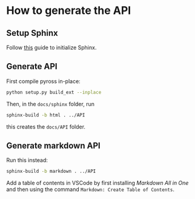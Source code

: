 # How to generate the API


## Setup Sphinx

Follow [this](https://medium.com/@eikonomega/getting-started-with-sphinx-autodoc-part-1-2cebbbca5365)
guide to initialize Sphinx.

## Generate API

First compile pyross in-place:

```bash
python setup.py build_ext --inplace
```

Then, in the `docs/sphinx` folder, run

```bash
sphinx-build -b html . ../API
```

this creates the `docs/API` folder.

## Generate markdown API

Run this instead:

```bash
sphinx-build -b markdown . ../API
```

Add a table of contents in VSCode by first installing *Markdown All in One*
and then using the command `Markdown: Create Table of Contents`.

